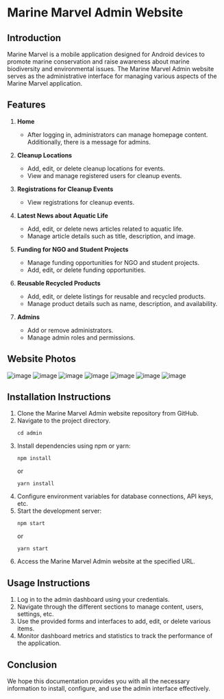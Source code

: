 # Marine Marvel Admin Website



## Introduction
Marine Marvel is a mobile application designed for Android devices to promote marine conservation and raise awareness about marine biodiversity and environmental issues. The Marine Marvel Admin website serves as the administrative interface for managing various aspects of the Marine Marvel application.

## Features

  
1. **Home**
   - After logging in, administrators can manage homepage content. Additionally, there is a message for admins.
2. **Cleanup Locations**
   - Add, edit, or delete cleanup locations for events.
   - View and manage registered users for cleanup events.

3. **Registrations for Cleanup Events**
   - View registrations for cleanup events.
   

4. **Latest News about Aquatic Life**
   - Add, edit, or delete news articles related to aquatic life.
   - Manage article details such as title, description, and image.

5. **Funding for NGO and Student Projects**
   - Manage funding opportunities for NGO and student projects.
   - Add, edit, or delete funding opportunities.
   
6. **Reusable Recycled Products**
   - Add, edit, or delete listings for reusable and recycled products.
   - Manage product details such as name, description, and availability.

7. **Admins**
   - Add or remove administrators.
   - Manage admin roles and permissions.


## Website Photos  

 ![image](https://github.com/VINAYAK-N-MAGAJIKONDI/Marine-Marvel-Admin-Control/assets/122464897/5f0db937-e6db-409f-8cf4-763a267d92a5)
 ![image](https://github.com/VINAYAK-N-MAGAJIKONDI/Marine-Marvel-Admin-Control/assets/122464897/ef200d99-1928-4930-8673-8c76fc1b0e61)
 ![image](https://github.com/VINAYAK-N-MAGAJIKONDI/Marine-Marvel-Admin-Control/assets/122464897/aaaa56bf-9cab-46c1-9a77-f97c8f233a9d)
 ![image](https://github.com/VINAYAK-N-MAGAJIKONDI/Marine-Marvel-Admin-Control/assets/122464897/7b5b03a0-4083-46c7-bb8b-8d65773edf78)
![image](https://github.com/VINAYAK-N-MAGAJIKONDI/Marine-Marvel-Admin-Control/assets/122464897/6eed94d2-d5b0-4297-96fc-420738b8b80b)
![image](https://github.com/VINAYAK-N-MAGAJIKONDI/Marine-Marvel-Admin-Control/assets/122464897/93a94b59-2e07-479d-ab7b-b1e631a4f426)
![image](https://github.com/VINAYAK-N-MAGAJIKONDI/Marine-Marvel-Admin-Control/assets/122464897/ad2d5fb0-c156-4364-bc9f-afbe88d8e61f)









## Installation Instructions
1. Clone the Marine Marvel Admin website repository from GitHub.
2. Navigate to the project directory.
   ```
   cd admin
   ```
3. Install dependencies using npm or yarn:
   ```
   npm install
   ```
   or
   ```
   yarn install
   ```
4. Configure environment variables for database connections, API keys, etc.
5. Start the development server:
   ```
   npm start
   ```
   or
   ```
   yarn start
   ```
6. Access the Marine Marvel Admin website at the specified URL.

## Usage Instructions
1. Log in to the admin dashboard using your credentials.
2. Navigate through the different sections to manage content, users, settings, etc.
3. Use the provided forms and interfaces to add, edit, or delete various items.
4. Monitor dashboard metrics and statistics to track the performance of the application.



## Conclusion
 We hope this documentation provides you with all the necessary information to install, configure, and use the admin interface effectively.  
